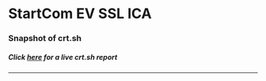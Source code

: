 # StartCom EV SSL ICA
### Snapshot of crt.sh
##### Click [here](https://crt.sh/?q=F6044A7B147C26BABAB17C5189A09BE781919E95E26F8014D6A8B9880A6BABED) for a live crt.sh report

---
